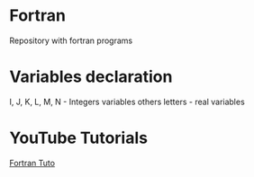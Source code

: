 # Fortran
Repository with fortran programs

# Variables declaration
I, J, K, L, M, N - Integers variables
others letters - real variables

# YouTube Tutorials

[Fortran Tuto](https://www.youtube.com/watch?v=X1x0fgn1tMo&list=PLvkU6i2iQ2fprrVmmkNP_V36mh0BMnS5L)
